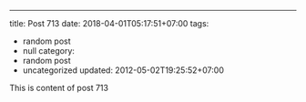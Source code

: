 ---
title: Post 713
date: 2018-04-01T05:17:51+07:00
tags:
  - random post
  - null
category:
  - random post
  - uncategorized
updated: 2012-05-02T19:25:52+07:00

This is content of post 713